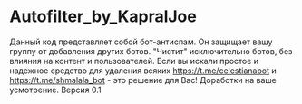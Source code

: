 # Autofilter_by_KapralJoe

Данный код представляет собой бот-антиспам. Он защищает вашу группу от добавления других ботов. "Чистит" исключительно ботов, без влияния на контент и пользователей. Если вы искали простое и надежное средство для удаления всяких https://t.me/celestianabot и https://t.me/shmalala_bot - это решение для Вас! Доработки на ваше усмотрение. Версия 0.1
